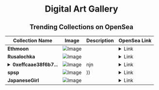 <div align="center">

# Digital Art Gallery

## Trending Collections on OpenSea

| Collection Name                       | Image                                                                                     | Description                       | OpenSea Link                                                                                          |
|---------------------------------------|-------------------------------------------------------------------------------------------|-----------------------------------|--------------------------------------------------------------------------------------------------------|
| **Ethmoon** | ![Image](https://i.seadn.io/s/raw/files/9e8a28b12acbdcb37cb98840004a9aa5.png?w=500&auto=format?w=200&auto=format) |  | <details><summary>Link</summary>[Ethmoon](https://opensea.io/collection/ethmoon-1)</details> |
| **Rusalochka** | ![Image](https://i.seadn.io/s/raw/files/be10b69d2ef120933b44612367f21fb6.jpg?w=500&auto=format?w=200&auto=format) |  | <details><summary>Link</summary>[Rusalochka](https://opensea.io/collection/rusalochka-1)</details> |
| **<details><summary>0xeffcaae38f6b7...</summary>0xeffcaae38f6b7ecaffb2cac90f01001ec9204e67</details>** | ![Image](https://i.seadn.io/s/raw/files/2002537f0b7be973a9a9a72fea618459.jpg?w=500&auto=format?w=200&auto=format) | njn | <details><summary>Link</summary>[0xeffcaae38f6b7ecaffb2cac90f01001ec9204e67](https://opensea.io/collection/0xeffcaae38f6b7ecaffb2cac90f01001ec9204e67)</details> |
| **spsp** | ![Image](https://i.seadn.io/s/raw/files/845274b0d925133ea722e69aaa6a7614.jpg?w=500&auto=format?w=200&auto=format) | )) | <details><summary>Link</summary>[spsp](https://opensea.io/collection/spsp-2)</details> |
| **JapaneseGirl** | ![Image](https://i.seadn.io/s/raw/files/321c6a9bec570704a078547400d01d5d.png?w=500&auto=format?w=200&auto=format) |  | <details><summary>Link</summary>[JapaneseGirl](https://opensea.io/collection/japanesegirl-1)</details> |

</div>